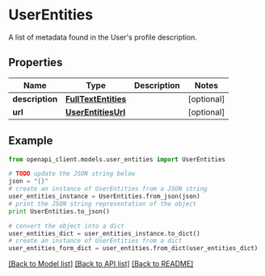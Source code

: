 # UserEntities

A list of metadata found in the User's profile description.

## Properties
Name | Type | Description | Notes
------------ | ------------- | ------------- | -------------
**description** | [**FullTextEntities**](FullTextEntities.md) |  | [optional] 
**url** | [**UserEntitiesUrl**](UserEntitiesUrl.md) |  | [optional] 

## Example

```python
from openapi_client.models.user_entities import UserEntities

# TODO update the JSON string below
json = "{}"
# create an instance of UserEntities from a JSON string
user_entities_instance = UserEntities.from_json(json)
# print the JSON string representation of the object
print UserEntities.to_json()

# convert the object into a dict
user_entities_dict = user_entities_instance.to_dict()
# create an instance of UserEntities from a dict
user_entities_form_dict = user_entities.from_dict(user_entities_dict)
```
[[Back to Model list]](../README.md#documentation-for-models) [[Back to API list]](../README.md#documentation-for-api-endpoints) [[Back to README]](../README.md)


